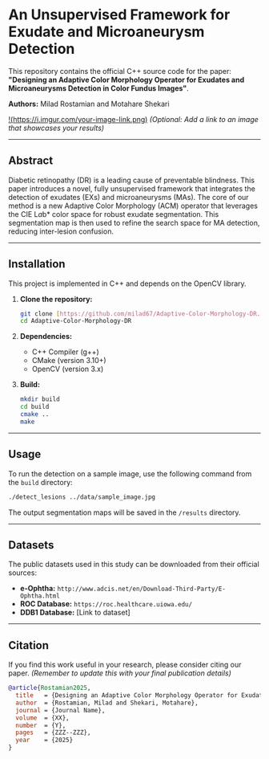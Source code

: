 # An Unsupervised Framework for Exudate and Microaneurysm Detection

This repository contains the official C++ source code for the paper: **"Designing an Adaptive Color Morphology Operator for Exudates and Microaneurysms Detection in Color Fundus Images"**.

**Authors:** Milad Rostamian and Motahare Shekari

[!(https://i.imgur.com/your-image-link.png)](https://link-to-your-paper.com)
*(Optional: Add a link to an image that showcases your results)*

---

## Abstract

Diabetic retinopathy (DR) is a leading cause of preventable blindness. This paper introduces a novel, fully unsupervised framework that integrates the detection of exudates (EXs) and microaneurysms (MAs). The core of our method is a new Adaptive Color Morphology (ACM) operator that leverages the CIE L*a*b* color space for robust exudate segmentation. This segmentation map is then used to refine the search space for MA detection, reducing inter-lesion confusion.

---

## Installation

This project is implemented in C++ and depends on the OpenCV library.

1.  **Clone the repository:**
    ```bash
    git clone [https://github.com/milad67/Adaptive-Color-Morphology-DR.git](https://github.com/milad67/Adaptive-Color-Morphology-DR.git)
    cd Adaptive-Color-Morphology-DR
    ```

2.  **Dependencies:**
    * C++ Compiler (g++)
    * CMake (version 3.10+)
    * OpenCV (version 3.x)

3.  **Build:**
    ```bash
    mkdir build
    cd build
    cmake ..
    make
    ```

---

## Usage

To run the detection on a sample image, use the following command from the `build` directory:

```bash
./detect_lesions ../data/sample_image.jpg
```
The output segmentation maps will be saved in the `/results` directory.

---

## Datasets

The public datasets used in this study can be downloaded from their official sources:
* **e-Ophtha:** `http://www.adcis.net/en/Download-Third-Party/E-Ophtha.html`
* **ROC Database:** `https://roc.healthcare.uiowa.edu/`
* **DDB1 Database:** [Link to dataset]

---

## Citation

If you find this work useful in your research, please consider citing our paper. *(Remember to update this with your final publication details)*

```bibtex
@article{Rostamian2025,
  title   = {Designing an Adaptive Color Morphology Operator for Exudates and Microaneurysms Detection in Color Fundus Images},
  author  = {Rostamian, Milad and Shekari, Motahare},
  journal = {Journal Name},
  volume  = {XX},
  number  = {Y},
  pages   = {ZZZ--ZZZ},
  year    = {2025}
}
```
